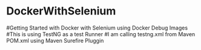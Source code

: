 # DockerWithSelenium
#Getting Started with Docker with Selenium using Docker Debug Images
#This is using TestNG as a test Runner
#I am calling testng.xml from Maven POM.xml using Maven Surefire Pluggin
